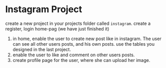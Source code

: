 # Instagram Project

create a new project in your projects folder called `instagram`.
create a register, login home-pag (we have just finished it)

1) in home, enable the user to create new post like in instagram. The user can see all other users posts, and his own posts. use the tables you designed in the last project.
2) enable the user to like and comment on other users posts.
3)  create profile page for the user, where she can upload her image.